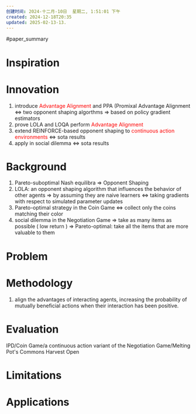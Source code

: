 ```yaml
---
创建时间: 2024-十二月-10日  星期二, 1:51:01 下午
created: 2024-12-18T20:35
updated: 2025-02-13-13.
---
```

#paper_summary 

# Inspiration



# Innovation
1. introduce <font color="#ff0000">Advantage Alignment</font> and PPA (Promixal Advantage Alignment $\Longleftrightarrow$ two opponent shaping algorthms $\Longrightarrow$ based on policy gradient estimators
2. prove LOLA and LOQA perform<font color="#ff0000"> Advantage Alignment</font> 
3. extend REINFORCE-based opponent shaping to <font color="#ff0000">continuous action environments</font> $\Longleftrightarrow$ sota results
4. apply in social dilemma $\Longleftrightarrow$ sota results


# Background
1. Pareto-suboptimal Nash equilibra $\Longrightarrow$ Opponent Shaping
2. LOLA: an opponent shaping algorithm that influences the behavior of other agents $\Longrightarrow$ by assuming they are naive learners $\Longleftrightarrow$  taking gradients with respect to simulated parameter updates
3. Pareto-optimal strategy in the Coin Game $\Longleftrightarrow$ collect only the coins matching their color
4. social dilemma in the Negotiation Game $\Longrightarrow$ take as many items as possible ( low return ) $\Longrightarrow$ Pareto-optimal: take all the items that are more valuable to them


# Problem



# Methodology
1. align the advantages of interacting agents, increasing the probability of mutually beneficial actions when their interaction has been positive.


# Evaluation
IPD/Coin Game/a continuous action variant of the Negotiation Game/Melting Pot's Commons Harvest Open


# Limitations



# Applications